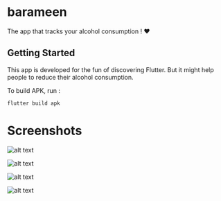 # barameen

The app that tracks your alcohol consumption ! ❤️

## Getting Started

This app is developed for the fun of discovering Flutter. But it might help people to reduce their alcohol consumption.

To build APK, run :

```
flutter build apk
```

# Screenshots

![alt text](https://github.com/trndlz/barameen/blob/master/img/0.png)

![alt text](https://github.com/trndlz/barameen/blob/master/img/1.png)

![alt text](https://github.com/trndlz/barameen/blob/master/img/2.png)

![alt text](https://github.com/trndlz/barameen/blob/master/img/3.png)
